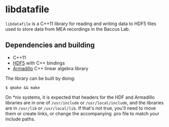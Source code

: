 libdatafile
===========

`libdatafile` is a C++11 library for reading and writing data
to HDF5 files used to store data from MEA recordings in the Baccus Lab.

Dependencies and building
-------------------------

- C++11
- [HDF5](https://www.hdfgroup.org/HDF5/) with C++ bindings
- [Armadillo](https://www.arma.sourceforge.net) C++ linear algebra library

The library can be built by doing:

	$ qmake && make

On *nix systems, it is expected that headers for the HDF and Armadillo
libraries are in one of `/usr/include` or `/usr/local/include`, and the libraries
are in `/usr/lib` or `/usr/local/lib`. If that's not true, you'll need to 
move them or create links, or change the accompanying .pro file to match
your include paths.

